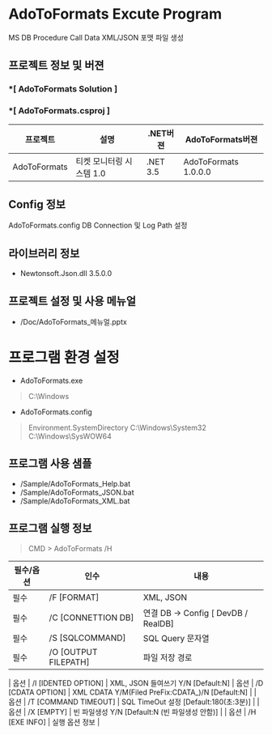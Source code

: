 # AdoToFormats Excute Program
MS DB Procedure Call Data XML/JSON 포맷 파일 생성

## 프로젝트 정보 및 버젼

### *[ AdoToFormats Solution ]	
### *[ AdoToFormats.csproj ]	

| 프로젝트 | 설명 | .NET버젼 | AdoToFormats버젼 |
| -------- | -------- | -------- | -------- |
| AdoToFormats | 티켓 모니터링 시스템 1.0	| .NET 3.5	| AdoToFormats 1.0.0.0 |

## Config 정보
AdoToFormats.config
DB Connection 및 Log Path 설정

## 라이브러리 정보
* Newtonsoft.Json.dll 3.5.0.0	

## 프로젝트 설정 및 사용 메뉴얼
* /Doc/AdoToFormats_메뉴얼.pptx

# 프로그램 환경 설정
- AdoToFormats.exe
 > C:\Windows
- AdoToFormats.config 
 > Environment.SystemDirectory
 > C:\Windows\System32
 > C:\Windows\SysWOW64

## 프로그램 사용 샘플
* /Sample/AdoToFormats_Help.bat
* /Sample/AdoToFormats_JSON.bat
* /Sample/AdoToFormats_XML.bat


## 프로그램 실행 정보
> CMD > AdoToFormats /H

| 필수/옵션 | 인수 | 내용 |
| -------- | -------- | -------- |
| 필수 | /F [FORMAT]   | XML, JSON  |
| 필수 | /C [CONNETTION DB]   | 연결 DB -> Config [ DevDB / RealDB]  |
| 필수 | /S [SQLCOMMAND]   | SQL Query 문자열
| 필수 | /O [OUTPUT FILEPATH]   | 파일 저장 경로

| 옵션 | /I [IDENTED OPTION]   | XML, JSON 들여쓰기 Y/N [Default:N]
| 옵션 | /D [CDATA OPTION]   | XML CDATA Y/M(Filed PreFix:CDATA_)/N [Default:N]  |
| 옵션 | /T [COMMAND TIMEOUT]   | SQL TimeOut 설정 [Default:180(초:3분)]  |
| 옵션 | /X [EMPTY]  | 빈 파일생성 Y/N [Default:N (빈 파일생성 안함)]   |
| 옵션 | /H [EXE INFO]  | 실행 옵션 정보  |
